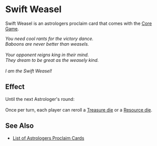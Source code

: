 # Swift Weasel

Swift Weasel is an astrologers proclaim card that comes with the [Core Game](../content.md).

*You need cool rants for the victory dance.<br>Baboons are never better than weasels.<br><br>Your opponent reigns king in their mind.<br>They dream to be great as the weasely kind.<br><br>I am the Swift Weasel!*


## Effect

Until the next Astrologer's round:<br><br>Once per turn, each player can reroll a [Treasure die](../dice.md#treasure-die) or a [Resource die](../dice.md#resource-die).


## See Also

- [List of Astrologers Proclaim Cards](index.md)
